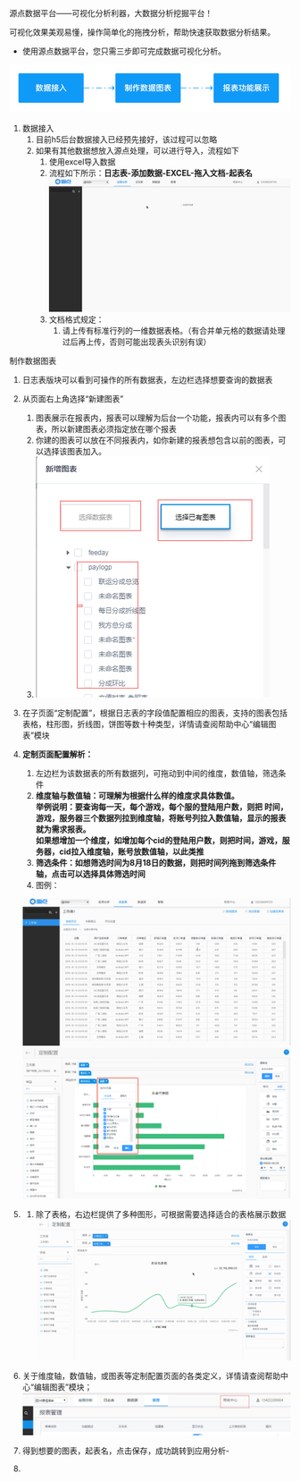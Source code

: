 源点数据平台——可视化分析利器，大数据分析挖掘平台！

可视化效果美观易懂，操作简单化的拖拽分析，帮助快速获取数据分析结果。

* 使用源点数据平台，您只需三步即可完成数据可视化分析。



![](/assets/基本使用流程.png)

1. 数据接入
   1. 目前h5后台数据接入已经预先接好，该过程可以忽略
   2. 如果有其他数据想放入源点处理，可以进行导入，流程如下
      1. 使用excel导入数据
      2. 流程如下所示：**日志表-添加数据-EXCEL-拖入文档-起表名**![](/assets/step1数据接入.gif)
      3. 文档格式规定：
         1. 请上传有标准行列的一维数据表格。（有合并单元格的数据请处理过后再上传，否则可能出现表头识别有误）

制作数据图表

1. 日志表版块可以看到可操作的所有数据表，左边栏选择想要查询的数据表
2. 从页面右上角选择“新建图表”
   1. 图表展示在报表内，报表可以理解为后台一个功能，报表内可以有多个图表，所以新建图表必须指定放在哪个报表
   2. 你建的图表可以放在不同报表内，如你新建的报表想包含以前的图表，可以选择该图表加入。
   3. ![](/assets/import1.png)
3. 在子页面“定制配置”，根据日志表的字段值配置相应的图表，支持的图表包括表格，柱形图，折线图，饼图等数十种类型，详情请查阅帮助中心“编辑图表”模块
4. **定制页面配置解析：**  
   1. 左边栏为该数据表的所有数据列，可拖动到中间的维度，数值轴，筛选条件  
   2. **维度轴与数值轴：可理解为根据什么样的维度求具体数值。**  
      **举例说明：要查询每一天，每个游戏，每个服的登陆用户数，则把 时间，游戏，服务器三个数据列拉到维度轴，将账号列拉入数值轴，显示的报表就为需求报表。**  
      **如果想增加一个维度，如增加每个cid的登陆用户数，则把时间，游戏，服务器，cid拉入维度轴，账号放数值轴，以此类推**  
   3. **筛选条件：如想筛选时间为8月18日的数据，则把时间列拖到筛选条件轴，点击可以选择具体筛选时间**  
   4. 图例：

   ![](/assets/step2图表配置.gif)![](/assets/文本筛选.png)

5. 1. 除了表格，右边栏提供了多种图形，可根据需要选择适合的表格展示数据![](/assets/step2.1图表配置.gif)
6. 关于维度轴，数值轴，或图表等定制配置页面的各类定义，详情请查阅帮助中心“编辑图表”模块；![](/assets/import.png)
7. 得到想要的图表，起表名，点击保存，成功跳转到应用分析-
8. 



